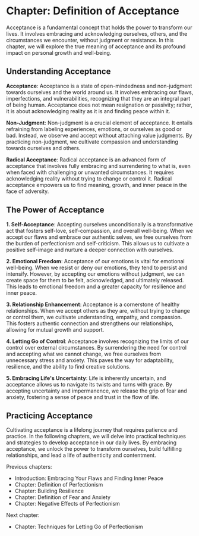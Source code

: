 Chapter: Definition of Acceptance
=================================

Acceptance is a fundamental concept that holds the power to transform our lives. It involves embracing and acknowledging ourselves, others, and the circumstances we encounter, without judgment or resistance. In this chapter, we will explore the true meaning of acceptance and its profound impact on personal growth and well-being.

Understanding Acceptance
------------------------

**Acceptance**: Acceptance is a state of open-mindedness and non-judgment towards ourselves and the world around us. It involves embracing our flaws, imperfections, and vulnerabilities, recognizing that they are an integral part of being human. Acceptance does not mean resignation or passivity; rather, it is about acknowledging reality as it is and finding peace within it.

**Non-Judgment**: Non-judgment is a crucial element of acceptance. It entails refraining from labeling experiences, emotions, or ourselves as good or bad. Instead, we observe and accept without attaching value judgments. By practicing non-judgment, we cultivate compassion and understanding towards ourselves and others.

**Radical Acceptance**: Radical acceptance is an advanced form of acceptance that involves fully embracing and surrendering to what is, even when faced with challenging or unwanted circumstances. It requires acknowledging reality without trying to change or control it. Radical acceptance empowers us to find meaning, growth, and inner peace in the face of adversity.

The Power of Acceptance
-----------------------

**1. Self-Acceptance**: Accepting ourselves unconditionally is a transformative act that fosters self-love, self-compassion, and overall well-being. When we accept our flaws and embrace our authentic selves, we free ourselves from the burden of perfectionism and self-criticism. This allows us to cultivate a positive self-image and nurture a deeper connection with ourselves.

**2. Emotional Freedom**: Acceptance of our emotions is vital for emotional well-being. When we resist or deny our emotions, they tend to persist and intensify. However, by accepting our emotions without judgment, we can create space for them to be felt, acknowledged, and ultimately released. This leads to emotional freedom and a greater capacity for resilience and inner peace.

**3. Relationship Enhancement**: Acceptance is a cornerstone of healthy relationships. When we accept others as they are, without trying to change or control them, we cultivate understanding, empathy, and compassion. This fosters authentic connection and strengthens our relationships, allowing for mutual growth and support.

**4. Letting Go of Control**: Acceptance involves recognizing the limits of our control over external circumstances. By surrendering the need for control and accepting what we cannot change, we free ourselves from unnecessary stress and anxiety. This paves the way for adaptability, resilience, and the ability to find creative solutions.

**5. Embracing Life's Uncertainty**: Life is inherently uncertain, and acceptance allows us to navigate its twists and turns with grace. By accepting uncertainty and impermanence, we release the grip of fear and anxiety, fostering a sense of peace and trust in the flow of life.

Practicing Acceptance
---------------------

Cultivating acceptance is a lifelong journey that requires patience and practice. In the following chapters, we will delve into practical techniques and strategies to develop acceptance in our daily lives. By embracing acceptance, we unlock the power to transform ourselves, build fulfilling relationships, and lead a life of authenticity and contentment.

Previous chapters:

* Introduction: Embracing Your Flaws and Finding Inner Peace
* Chapter: Definition of Perfectionism
* Chapter: Building Resilience
* Chapter: Definition of Fear and Anxiety
* Chapter: Negative Effects of Perfectionism

Next chapter:

* Chapter: Techniques for Letting Go of Perfectionism
